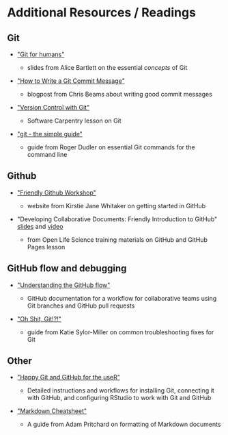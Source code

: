 # Additional Resources / Readings

## Git

* ["Git for humans"](https://speakerdeck.com/alicebartlett/git-for-humans)
  - slides from Alice Bartlett on the essential *concepts* of Git

* ["How to Write a Git Commit Message"](https://chris.beams.io/posts/git-commit/)
  - blogpost from Chris Beams about writing good commit messages

* ["Version Control with Git"](https://swcarpentry.github.io/git-novice/)
  - Software Carpentry lesson on Git

* ["git - the simple guide"](https://rogerdudler.github.io/git-guide/)
  - guide from Roger Dudler on essential Git commands for the command line

## Github

* ["Friendly Github Workshop"](https://kirstiejane.github.io/friendly-github-intro/)
  - website from Kirstie Jane Whitaker on getting started in GitHub

* "Developing Collaborative Documents: Friendly Introduction to GitHub" [slides](https://docs.google.com/presentation/d/1_bmRZcLwQrUkVTAMvq7W_x4ML_aphSwVEnkLrDy-Fd4/edit?usp=sharing) and [video](https://youtu.be/QRUvQgKbVZQ)
  - from Open Life Science training materials on GitHub and GitHub Pages lesson
  
## GitHub flow and debugging

* ["Understanding the GitHub flow"](https://guides.github.com/introduction/flow/)
  - GitHub documentation for a workflow for collaborative teams using Git branches and GitHub pull requests

* ["Oh Shit, Git!?!"](https://ohshitgit.com/)
  - guide from Katie Sylor-Miller on common troubleshooting fixes for Git

## Other

* ["Happy Git and GitHub for the useR"](https://happygitwithr.com/)
  - Detailed instructions and workflows for installing Git, connecting it with GitHub, and configuring RStudio to work with Git and GitHub

* ["Markdown Cheatsheet"](https://github.com/adam-p/markdown-here/wiki/Markdown-Cheatsheet)
  - A guide from Adam Pritchard on formatting of Markdown documents
